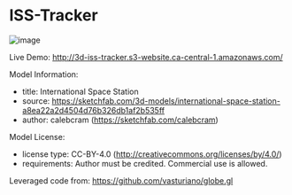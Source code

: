 # ISS-Tracker
![image](https://github.com/MatteoPassalent/ISS-Tracker/assets/127155708/d10bc973-2118-4788-b9a1-b7343a51bfd9)

Live Demo: http://3d-iss-tracker.s3-website.ca-central-1.amazonaws.com/

Model Information:
* title:	International Space Station
* source:	https://sketchfab.com/3d-models/international-space-station-a8ea22a2d4504d76b326db1af2b535ff
* author:	calebcram (https://sketchfab.com/calebcram)

Model License:
* license type:	CC-BY-4.0 (http://creativecommons.org/licenses/by/4.0/)
* requirements:	Author must be credited. Commercial use is allowed.

Leveraged code from: https://github.com/vasturiano/globe.gl
